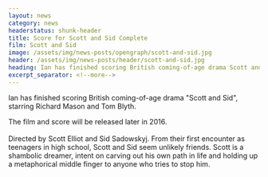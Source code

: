 ```yaml
---
layout: news
category: news
headerstatus: shunk-header
title: Score for Scott and Sid Complete
film: Scott and Sid
image: /assets/img/news-posts/opengraph/scott-and-sid.jpg
header: /assets/img/news-posts/header/scott-and-sid.jpg
heading: Ian has finished scoring British coming-of-age drama Scott and Sid
excerpt_separator: <!--more-->
---
```


Ian has finished scoring British coming-of-age drama "Scott and Sid", starring Richard Mason and Tom Blyth.<!--more-->

The film and score will be released later in 2016.
<br/><br/>
Directed by Scott Elliot and Sid Sadowskyj. From their first encounter as teenagers in high school, Scott and Sid seem unlikely friends. Scott is a shambolic dreamer, 
intent on carving out his own path in life and holding up a metaphorical middle finger to anyone who tries to stop him.